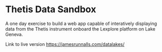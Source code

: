 # Thetis Data Sandbox

A one day exercise to build a web app capable of interatively displaying data from the Thetis instrument onboard the Lexplore platform on Lake Geneva. 

Link to live version https://jamesrunnalls.com/datalakes/

